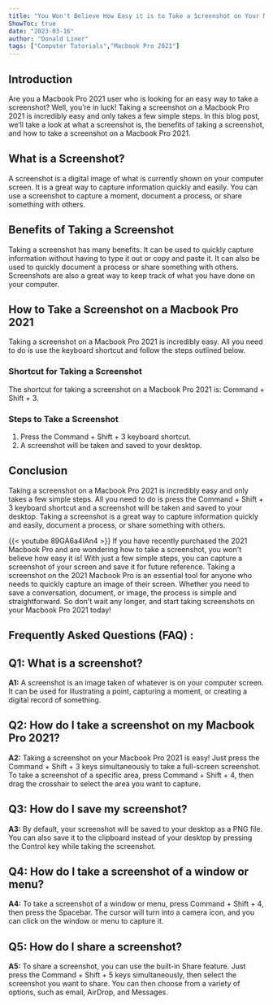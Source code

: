 ```yaml
---
title: "You Won't Believe How Easy it is to Take a Screenshot on Your Macbook Pro 2021!"
ShowToc: true 
date: "2023-03-16"
author: "Donald Liner" 
tags: ["Computer Tutorials","Macbook Pro 2021"]
---
```

## Introduction

Are you a Macbook Pro 2021 user who is looking for an easy way to take a screenshot? Well, you’re in luck! Taking a screenshot on a Macbook Pro 2021 is incredibly easy and only takes a few simple steps. In this blog post, we’ll take a look at what a screenshot is, the benefits of taking a screenshot, and how to take a screenshot on a Macbook Pro 2021. 

## What is a Screenshot?

A screenshot is a digital image of what is currently shown on your computer screen. It is a great way to capture information quickly and easily. You can use a screenshot to capture a moment, document a process, or share something with others. 

## Benefits of Taking a Screenshot

Taking a screenshot has many benefits. It can be used to quickly capture information without having to type it out or copy and paste it. It can also be used to quickly document a process or share something with others. Screenshots are also a great way to keep track of what you have done on your computer. 

## How to Take a Screenshot on a Macbook Pro 2021

Taking a screenshot on a Macbook Pro 2021 is incredibly easy. All you need to do is use the keyboard shortcut and follow the steps outlined below. 

### Shortcut for Taking a Screenshot

The shortcut for taking a screenshot on a Macbook Pro 2021 is: Command + Shift + 3. 

### Steps to Take a Screenshot

1. Press the Command + Shift + 3 keyboard shortcut. 
2. A screenshot will be taken and saved to your desktop. 

## Conclusion

Taking a screenshot on a Macbook Pro 2021 is incredibly easy and only takes a few simple steps. All you need to do is press the Command + Shift + 3 keyboard shortcut and a screenshot will be taken and saved to your desktop. Taking a screenshot is a great way to capture information quickly and easily, document a process, or share something with others.

{{< youtube 89GA6a4lAn4 >}} 
If you have recently purchased the 2021 Macbook Pro and are wondering how to take a screenshot, you won't believe how easy it is! With just a few simple steps, you can capture a screenshot of your screen and save it for future reference. Taking a screenshot on the 2021 Macbook Pro is an essential tool for anyone who needs to quickly capture an image of their screen. Whether you need to save a conversation, document, or image, the process is simple and straightforward. So don't wait any longer, and start taking screenshots on your Macbook Pro 2021 today!

## Frequently Asked Questions (FAQ) :
## Q1: What is a screenshot?

**A1:** A screenshot is an image taken of whatever is on your computer screen. It can be used for illustrating a point, capturing a moment, or creating a digital record of something. 

## Q2: How do I take a screenshot on my Macbook Pro 2021?

**A2:** Taking a screenshot on your Macbook Pro 2021 is easy! Just press the Command + Shift + 3 keys simultaneously to take a full-screen screenshot. To take a screenshot of a specific area, press Command + Shift + 4, then drag the crosshair to select the area you want to capture. 

## Q3: How do I save my screenshot?

**A3:** By default, your screenshot will be saved to your desktop as a PNG file. You can also save it to the clipboard instead of your desktop by pressing the Control key while taking the screenshot. 

## Q4: How do I take a screenshot of a window or menu?

**A4:** To take a screenshot of a window or menu, press Command + Shift + 4, then press the Spacebar. The cursor will turn into a camera icon, and you can click on the window or menu to capture it. 

## Q5: How do I share a screenshot?

**A5:** To share a screenshot, you can use the built-in Share feature. Just press the Command + Shift + 5 keys simultaneously, then select the screenshot you want to share. You can then choose from a variety of options, such as email, AirDrop, and Messages.


